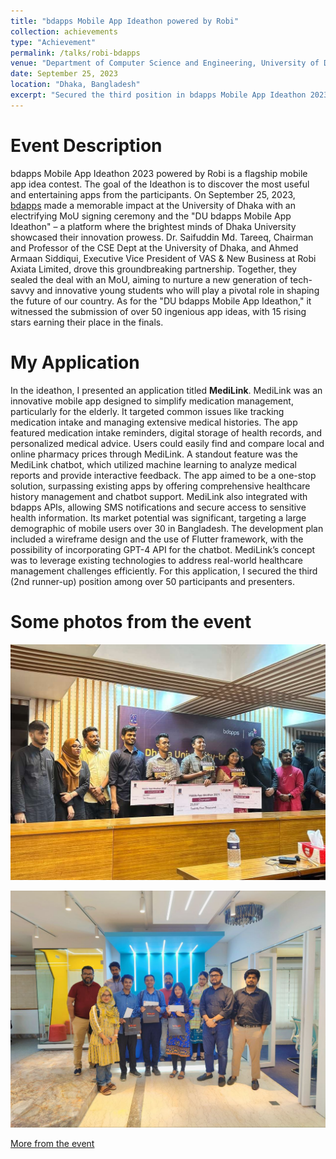 ```yaml
---
title: "bdapps Mobile App Ideathon powered by Robi"
collection: achievements
type: "Achievement"
permalink: /talks/robi-bdapps
venue: "Department of Computer Science and Engineering, University of Dhaka"
date: September 25, 2023
location: "Dhaka, Bangladesh"
excerpt: "Secured the third position in bdapps Mobile App Ideathon 2023 powered by Robi for my application idea titled 'MediLink'."
---
```


Event Description
=========
bdapps Mobile App Ideathon 2023 powered by Robi is a flagship mobile app idea contest. The goal of the Ideathon is to discover the most useful and entertaining apps from the participants. On September 25, 2023, [bdapps](https://www.robi.com.bd/en/personal/digital-solutions/bdapps) made a memorable impact at the University of Dhaka with an electrifying MoU signing ceremony and the "DU bdapps Mobile App Ideathon" – a platform where the brightest minds of Dhaka University showcased their innovation prowess. Dr. Saifuddin Md. Tareeq, Chairman and Professor of the CSE Dept at the University of Dhaka, and Ahmed Armaan Siddiqui, Executive Vice President of VAS & New Business at Robi Axiata Limited, drove this groundbreaking partnership. Together, they sealed the deal with an MoU, aiming to nurture a new generation of tech-savvy and innovative young students who will play a pivotal role in shaping the future of our country. As for the "DU bdapps Mobile App Ideathon," it witnessed the submission of over 50 ingenious app ideas, with 15 rising stars earning their place in the finals.

My Application
=========
In the ideathon, I presented an application titled **MediLink**. MediLink was an innovative mobile app designed to simplify medication management, particularly for the elderly. It targeted common issues like tracking medication intake and managing extensive medical histories. The app featured medication intake reminders, digital storage of health records, and personalized medical advice. Users could easily find and compare local and online pharmacy prices through MediLink. A standout feature was the MediLink chatbot, which utilized machine learning to analyze medical reports and provide interactive feedback. The app aimed to be a one-stop solution, surpassing existing apps by offering comprehensive healthcare history management and chatbot support. MediLink also integrated with bdapps APIs, allowing SMS notifications and secure access to sensitive health information. Its market potential was significant, targeting a large demographic of mobile users over 30 in Bangladesh. The development plan included a wireframe design and the use of Flutter framework, with the possibility of incorporating GPT-4 API for the chatbot. MediLink’s concept was to leverage existing technologies to address real-world healthcare management challenges efficiently. For this application, I secured the third (2nd runner-up) position among over 50 participants and presenters.

Some photos from the event
======

![robi-bdapps-image-1](/images/robi-bdapps/robi-bdapps-1.jpg)

![robi-bdapps-image-2](/images/robi-bdapps/robi-bdapps-2.jpg)

[More from the event](https://www.youtube.com/watch?v=FEKAZzdrdc8)



